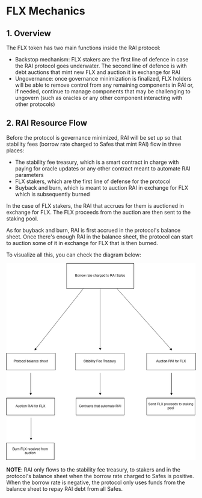 # FLX Mechanics

## 1. Overview

The FLX token has two main functions inside the RAI protocol:

* Backstop mechanism: FLX stakers are the first line of defence in case the RAI protocol goes underwater. The second line of defence is with debt auctions that mint new FLX and auction it in exchange for RAI
* Ungovernance: once governance minimization is finalized, FLX holders will be able to remove control from any remaining components in RAI or, if needed, continue to manage components that may be challenging to ungovern \(such as oracles or any other component interacting with other protocols\)

## 2. RAI Resource Flow

Before the protocol is governance minimized, RAI will be set up so that stability fees \(borrow rate charged to Safes that mint RAI\) flow in three places:

* The stability fee treasury, which is a smart contract in charge with paying for oracle updates or any other contract meant to automate RAI parameters
* FLX stakers, which are the first line of defense for the protocol
* Buyback and burn, which is meant to auction RAI in exchange for FLX which is subsequently burned

In the case of FLX stakers, the RAI that accrues for them is auctioned in exchange for FLX. The FLX proceeds from the auction are then sent to the staking pool.  
  
As for buyback and burn, RAI is first accrued in the protocol's balance sheet. Once there's enough RAI in the balance sheet, the protocol can start to auction some of it in exchange for FLX that is then burned.

To visualize all this, you can check the diagram below:

![](.gitbook/assets/untitled-diagram.png)

**NOTE**: RAI only flows to the stability fee treasury, to stakers and in the protocol's balance sheet when the borrow rate charged to Safes is positive. When the borrow rate is negative, the protocol only uses funds from the balance sheet to repay RAI debt from all Safes.

